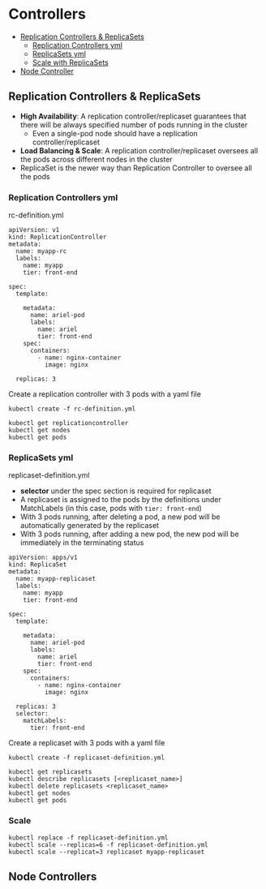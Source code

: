 # Controllers

* [Replication Controllers & ReplicaSets]()
    * [Replication Controllers yml]()
    * [ReplicaSets yml]()
    * [Scale with ReplicaSets]()
* [Node Controller]()

## Replication Controllers & ReplicaSets
- **High Availability**: A replication controller/replicaset guarantees that there will be always specified number of pods running in the cluster
  - Even a single-pod node should have a replication controller/replicaset
- **Load Balancing & Scale**: A replication controller/replicaset oversees all the pods across different nodes in the cluster
- ReplicaSet is the newer way than Replication Controller to oversee all the pods

### Replication Controllers yml

rc-definition.yml
```
apiVersion: v1
kind: ReplicationController
metadata:
  name: myapp-rc
  labels:
    name: myapp
    tier: front-end

spec:
  template:

    metadata:
      name: ariel-pod
      labels:
        name: ariel
        tier: front-end
    spec:
      containers:
        - name: nginx-container
          image: nginx

  replicas: 3
```

Create a replication controller with 3 pods with a yaml file
```
kubectl create -f rc-definition.yml

kubectl get replicationcontroller
kubectl get nodes
kubectl get pods
```

### ReplicaSets yml

replicaset-definition.yml

- **selector** under the spec section is required for replicaset
- A replicaset is assigned to the pods by the definitions under MatchLabels (in this case, pods with `tier: front-end`)
- With 3 pods running, after deleting a pod, a new pod will be automatically generated by the replicaset
- With 3 pods running, after adding a new pod, the new pod will be immediately in the terminating status
```
apiVersion: apps/v1
kind: ReplicaSet
metadata:
  name: myapp-replicaset
  labels:
    name: myapp
    tier: front-end

spec:
  template:
    
    metadata:
      name: ariel-pod
      labels:
        name: ariel
        tier: front-end
    spec:
      containers:
        - name: nginx-container
          image: nginx

  replicas: 3
  selector:
    matchLabels:
      tier: front-end
```

Create a replicaset with 3 pods with a yaml file
```
kubectl create -f replicaset-definition.yml

kubectl get replicasets
kubectl describe replicasets [<replicaset_name>]
kubectl delete replicasets <replicaset_name>
kubectl get nodes
kubectl get pods
```

### Scale

```
kubectl replace -f replicaset-definition.yml
kubectl scale --replicas=6 -f replicaset-definition.yml
kubectl scale --replicat=3 replicaset myapp-replicaset
```

## Node Controllers
